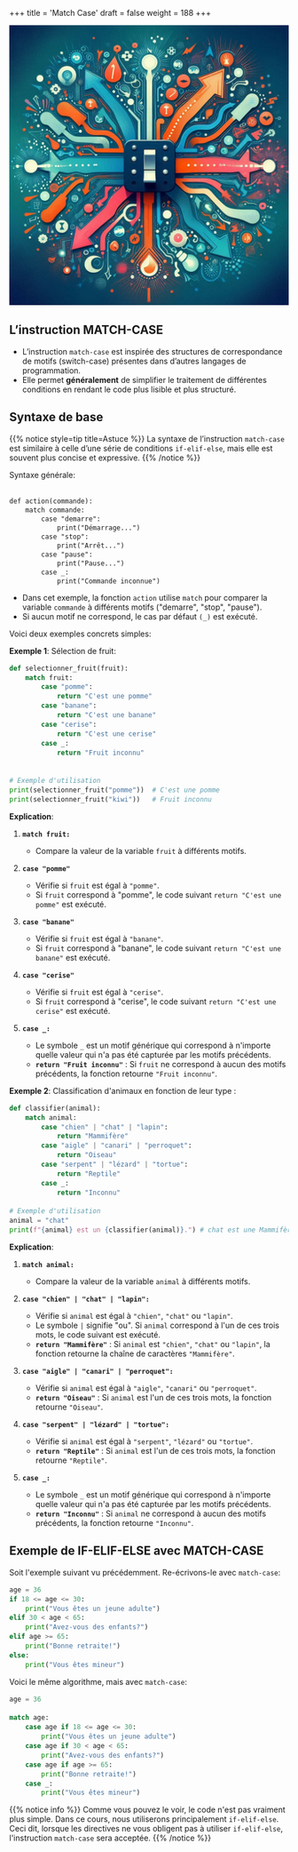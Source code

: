 +++
title = 'Match Case'
draft = false
weight = 188
+++

![match-case](./match-case.jpeg?width=25vw)


## L’instruction MATCH-CASE

- L’instruction `match-case` est inspirée des structures de correspondance de motifs (switch-case) présentes dans d’autres langages de programmation. 
- Elle permet **généralement** de simplifier le traitement de différentes conditions en rendant le code plus lisible et plus structuré.

## Syntaxe de base

{{% notice style=tip title=Astuce %}}
La syntaxe de l’instruction `match-case` est similaire à celle d’une série de conditions `if-elif-else`, mais elle est souvent plus concise et expressive. 
{{% /notice %}}

Syntaxe générale:

```plaintext

def action(commande):
    match commande:
        case "demarre":
            print("Démarrage...")
        case "stop":
            print("Arrêt...")
        case "pause":
            print("Pause...")
        case _:
            print("Commande inconnue")
```
- Dans cet exemple, la fonction `action` utilise `match` pour comparer la variable `commande` à différents motifs ("demarre", "stop", "pause"). 
- Si aucun motif ne correspond, le cas par défaut `(_)` est exécuté.

Voici deux exemples concrets simples: 

**Exemple 1**: Sélection de fruit:

```python
def selectionner_fruit(fruit):
    match fruit:
        case "pomme":
            return "C'est une pomme"
        case "banane":
            return "C'est une banane"
        case "cerise":
            return "C'est une cerise"
        case _:
            return "Fruit inconnu"


# Exemple d'utilisation
print(selectionner_fruit("pomme"))  # C'est une pomme
print(selectionner_fruit("kiwi"))   # Fruit inconnu
```

**Explication**:

1. **`match fruit:`** 
   - Compare la valeur de la variable `fruit` à différents motifs.

2. **`case "pomme"`**
   - Vérifie si `fruit` est égal à `"pomme"`. 
   - Si `fruit` correspond à "pomme", le code suivant `return "C'est une pomme"` est exécuté.
3. **`case "banane"`**
   - Vérifie si `fruit` est égal à `"banane"`. 
   - Si `fruit` correspond à "banane", le code suivant `return "C'est une banane"` est exécuté.
4. **`case "cerise"`**
   - Vérifie si `fruit` est égal à `"cerise"`. 
   - Si `fruit` correspond à "cerise", le code suivant `return "C'est une cerise"` est exécuté.
5. **`case _:`**
   - Le symbole `_` est un motif générique qui correspond à n'importe quelle valeur qui n'a pas été capturée par les motifs précédents.
   - **`return "Fruit inconnu"`** : Si `fruit` ne correspond à aucun des motifs précédents, la fonction retourne `"Fruit inconnu"`.

**Exemple 2**: Classification d'animaux en fonction de leur type :

```python
def classifier(animal):
    match animal:
        case "chien" | "chat" | "lapin":
            return "Mammifère"
        case "aigle" | "canari" | "perroquet":
            return "Oiseau"
        case "serpent" | "lézard" | "tortue":
            return "Reptile"
        case _:
            return "Inconnu"

# Exemple d'utilisation
animal = "chat"
print(f"{animal} est un {classifier(animal)}.") # chat est une Mammifère
```

**Explication**:

1. **`match animal:`** 
   - Compare la valeur de la variable `animal` à différents motifs.

2. **`case "chien" | "chat" | "lapin":`**
   - Vérifie si `animal` est égal à `"chien"`, `"chat"` ou `"lapin"`. 
   - Le symbole `|` signifie "ou". Si `animal` correspond à l'un de ces trois mots, le code suivant est exécuté.
   - **`return "Mammifère"`** : Si `animal` est `"chien"`, `"chat"` ou `"lapin"`, la fonction retourne la chaîne de caractères `"Mammifère"`.

3. **`case "aigle" | "canari" | "perroquet":`**
   - Vérifie si `animal` est égal à `"aigle"`, `"canari"` ou `"perroquet"`.
   - **`return "Oiseau"`** : Si `animal` est l'un de ces trois mots, la fonction retourne `"Oiseau"`.

4. **`case "serpent" | "lézard" | "tortue":`**
   - Vérifie si `animal` est égal à `"serpent"`, `"lézard"` ou `"tortue"`.
   - **`return "Reptile"`** : Si `animal` est l'un de ces trois mots, la fonction retourne `"Reptile"`.

5. **`case _:`**
   - Le symbole `_` est un motif générique qui correspond à n'importe quelle valeur qui n'a pas été capturée par les motifs précédents.
   - **`return "Inconnu"`** : Si `animal` ne correspond à aucun des motifs précédents, la fonction retourne `"Inconnu"`.

## Exemple de IF-ELIF-ELSE avec MATCH-CASE

Soit l'exemple suivant vu précédemment. Re-écrivons-le avec `match-case`:

```python
age = 36
if 18 <= age <= 30:
    print("Vous êtes un jeune adulte")
elif 30 < age < 65:
    print("Avez-vous des enfants?")
elif age >= 65:
    print("Bonne retraite!")
else:
    print("Vous êtes mineur")
```

Voici le même algorithme, mais avec `match-case`:

```python
age = 36

match age:
    case age if 18 <= age <= 30:
        print("Vous êtes un jeune adulte")
    case age if 30 < age < 65:
        print("Avez-vous des enfants?")
    case age if age >= 65:
        print("Bonne retraite!")
    case _:
        print("Vous êtes mineur")
```

{{% notice info %}}
Comme vous pouvez le voir, le code n'est pas vraiment plus simple. Dans ce cours, nous utiliserons principalement `if-elif-else`. Ceci dit, lorsque les directives ne vous obligent pas à utiliser `if-elif-else`, l'instruction `match-case` sera acceptée.
{{% /notice %}}
